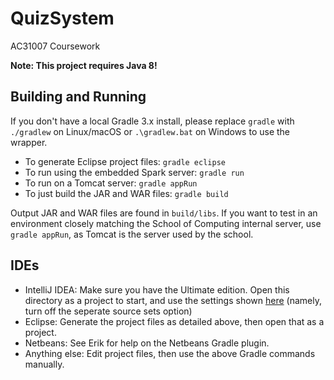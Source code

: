 # QuizSystem
AC31007 Coursework

**Note: This project requires Java 8!**

## Building and Running
If you don't have a local Gradle 3.x install, please replace `gradle` with `./gradlew` on Linux/macOS or `.\gradlew.bat`
on Windows to use the wrapper.

- To generate Eclipse project files: `gradle eclipse`
- To run using the embedded Spark server: `gradle run`
- To run on a Tomcat server: `gradle appRun`
- To just build the JAR and WAR files: `gradle build`

Output JAR and WAR files are found in `build/libs`. If you want to test in an environment closely matching the School of
Computing internal server, use `gradle appRun`, as Tomcat is the server used by the school.

## IDEs
- IntelliJ IDEA: Make sure you have the Ultimate edition. Open this directory as a project to start, and use the
settings shown [here](https://github.com/AC31007-Group-8/QuizSystem/blob/master/docs/idea_import.png) (namely, turn off
the seperate source sets option)
- Eclipse: Generate the project files as detailed above, then open that as a project.
- Netbeans: See Erik for help on the Netbeans Gradle plugin.
- Anything else: Edit project files, then use the above Gradle commands manually.
